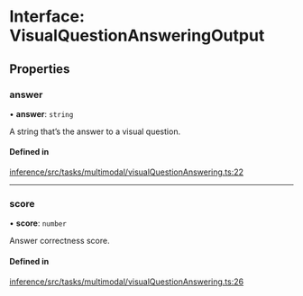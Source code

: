 # Interface: VisualQuestionAnsweringOutput

## Properties

### answer

• **answer**: `string`

A string that’s the answer to a visual question.

#### Defined in

[inference/src/tasks/multimodal/visualQuestionAnswering.ts:22](https://github.com/huggingface/huggingface.js/blob/main/packages/inference/src/tasks/multimodal/visualQuestionAnswering.ts#L22)

___

### score

• **score**: `number`

Answer correctness score.

#### Defined in

[inference/src/tasks/multimodal/visualQuestionAnswering.ts:26](https://github.com/huggingface/huggingface.js/blob/main/packages/inference/src/tasks/multimodal/visualQuestionAnswering.ts#L26)

